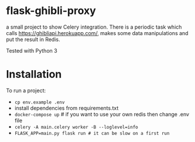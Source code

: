 # flask-ghibli-proxy
a small project to show Celery integration. There is a periodic task which calls  https://ghibliapi.herokuapp.com/, makes some data manipulations and put the result in Redis.

Tested with Python 3

# Installation
To run a project:
* `cp env.example .env`
* install dependencies from requirements.txt
* `docker-compose up` # if you want to use your own redis then change .env file
* `celery -A main.celery worker -B --loglevel=info`
* `FLASK_APP=main.py flask run # it can be slow on a first run`
